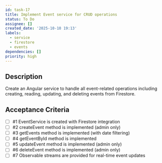 ```yaml
---
id: task-17
title: Implement Event service for CRUD operations
status: To Do
assignee: []
created_date: '2025-10-10 19:13'
labels:
  - service
  - firestore
  - events
dependencies: []
priority: high
---
```


## Description

<!-- SECTION:DESCRIPTION:BEGIN -->
Create an Angular service to handle all event-related operations including creating, reading, updating, and deleting events from Firestore.
<!-- SECTION:DESCRIPTION:END -->

## Acceptance Criteria
<!-- AC:BEGIN -->
- [ ] #1 EventService is created with Firestore integration
- [ ] #2 createEvent method is implemented (admin only)
- [ ] #3 getEvents method is implemented (with date filtering)
- [ ] #4 getEventById method is implemented
- [ ] #5 updateEvent method is implemented (admin only)
- [ ] #6 deleteEvent method is implemented (admin only)
- [ ] #7 Observable streams are provided for real-time event updates
<!-- AC:END -->
